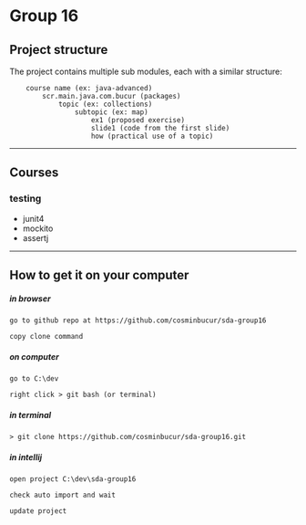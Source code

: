 # Group 16

## Project structure
The project contains multiple sub modules, each with a similar structure:

        course name (ex: java-advanced)
            scr.main.java.com.bucur (packages)
                topic (ex: collections)
                    subtopic (ex: map)
                        ex1 (proposed exercise)
                        slide1 (code from the first slide)
                        how (practical use of a topic)

---

## Courses

### testing
- junit4
- mockito
- assertj

---

## How to get it on your computer

##### in browser

	go to github repo at https://github.com/cosminbucur/sda-group16

	copy clone command

##### on computer
	go to C:\dev

	right click > git bash (or terminal)

##### in terminal
	> git clone https://github.com/cosminbucur/sda-group16.git

##### in intellij
	open project C:\dev\sda-group16

	check auto import and wait

	update project
